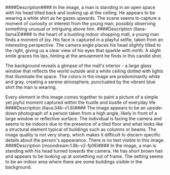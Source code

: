 ####Description####
In the image, a man is standing in an open space with his head tilted back and looking up at the ceiling. He appears to be wearing a white shirt as he gazes upwards. The scene seems to capture a moment of curiosity or interest from the young man, possibly observing something unusual or intriguing above him.
####Description (llava-llama3)####
In the heart of a bustling indoor shopping mall, a young man finds a moment of joy. His face is captured in a playful selfie, taken from an interesting perspective. The camera angle places his head slightly tilted to the right, giving us a clear view of his eyes that sparkle with mirth. A slight smile graces his lips, hinting at the amusement he finds in this candid shot.

The background reveals a glimpse of the mall's interior - a large glass window that reflects the world outside and a white ceiling dotted with lights that illuminate the space. The colors in the image are predominantly white and gray, creating a serene atmosphere, punctuated by the vibrant blue shirt the man is wearing.

Every element in this image comes together to paint a picture of a simple yet joyful moment captured within the hustle and bustle of everyday life.
####Description (llava:34b-v1.6)####
The image appears to be an upside-down photograph of a person taken from a high angle, likely in front of a large window or reflective surface. The individual is facing the camera and seems to be indoors due to the presence of a tiled floor and what looks like a structural element typical of buildings such as columns or beams. The image quality is not very sharp, which makes it difficult to discern specific details about the person's appearance. There is no text visible in this image.
####Description (moondream:1.8b-v2-fp16)####
In the image, a man is standing with his head turned towards the camera. He has short brown hair and appears to be looking up at something out of frame. The setting seems to be an indoor area where there are some buildings visible in the background.
